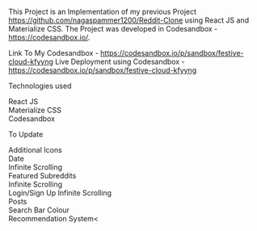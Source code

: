 This Project is an Implementation of my previous Project https://github.com/nagaspammer1200/Reddit-Clone using React JS and Materialize CSS. The Project
was developed in Codesandbox - https://codesandbox.io/. 

  Link To My Codesandbox - https://codesandbox.io/p/sandbox/festive-cloud-kfyyng
  Live Deployment using Codesandbox - https://codesandbox.io/p/sandbox/festive-cloud-kfyyng

Technologies used

  React JS<br/>
  Materialize CSS<br/>
  Codesandbox<br/>

To Update

  Additional Icons<br/>
  Date<br/>
  Infinite Scrolling<br/>
  Featured Subreddits<br/>
  Infinite Scrolling<br/>
  Login/Sign Up Infinite Scrolling<br/>
  Posts<br/>
  Search Bar Colour<br/>
  Recommendation System<<br/>
